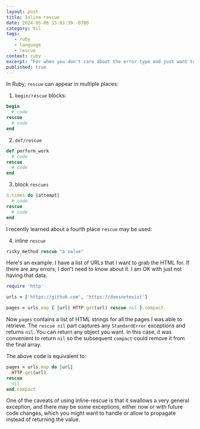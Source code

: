 ```yaml
---
layout: post
title: Inline rescue
date: 2024-05-06 15:03:39 -0700
category: til
tags: 
   - ruby
   - language
   - rescue
context: ruby
excerpt: "For when you don't care about the error type and just want to convert it to some value."
published: true
---
```


In Ruby, `rescue` can appear in multiple places:

1. `begin/rescue` blocks:

```ruby
begin
  # code
rescue
  # code
end
```

2. `def/rescue`

```ruby
def perform_work
  # code
rescue
  # code
end
```

3. block `rescues`

```ruby
3.times do |attempt|
  # code
rescue
  # code
end
```

I recently learned about a fourth place `rescue` may be used:

4. inline `rescue`

```ruby
risky_method rescue "a value"
```

Here's an example. I have a list of URLs that I want to grab the HTML for. If there are any errors, I don't need to know about it. I am OK with just not having that data.

```ruby
require 'http'

urls = ['https://github.com', 'https://doesnotexist']

pages = urls.map { |url| HTTP.get(url) rescue nil }.compact
```

Now `pages` contains a list of HTML strings for all the pages I was able to retrieve. The `rescue nil` part captures any `StandardError` exceptions and returns `nil`. You can return any object you want. In this case, it was convenient to return `nil` so the subsequent `compact` could remove it from the final array.

The above code is equivalent to:

```ruby
pages = urls.map do |url| 
  HTTP.get(url)
rescue
  nil
end.compact
```

One of the caveats of using inline-rescue is that it swallows a very general exception, and there may be some exceptions, either now or with future code changes, which you might want to handle or allow to propagate instead of returning the value.
